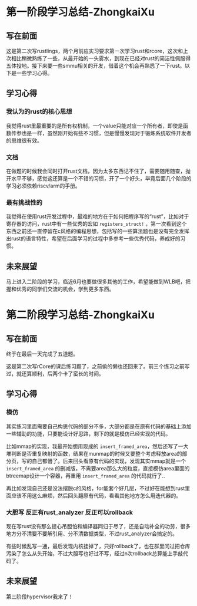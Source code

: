 # 第一阶段学习总结-ZhongkaiXu

## 写在前面

这是第二次写rustlings，两个月前应实习要求第一次学习rust和rcore，这次和上次相比稍微熟练了一些，从最开始的一头雾水，到现在已经对rust的简洁性佩服得五体投地。接下来要一些smmu相关的开发，借着这个机会再熟悉了一下rust。以下是一些学习心得。

## 学习心得

### 我认为的rust的核心思想

我觉得rust里最重要的是所有权机制，一个value只能对应一个所有者，即使是函数传参也是一样，虽然刚开始有些不习惯，但是慢慢发现对于锻炼系统软件开发者的思维很有效。

### 文档

在做题的时候我会同时打开rust文档，因为太多东西记不住了，需要随用随查，抛开水平不够，感觉这还算是一个不错的习惯，开了一个好头，毕竟后面几个阶段的学习必须依赖riscv/arm的手册。

### 最有挑战性的

我觉得在使用rust开发过程中，最难的地方在于如何把程序写的“rust”，比如对于寄存器的访问，rust中有一些优秀的宏如 `registers_struct!` ，第一次看到这个东西之前还一直停留在c风格的编程思想，包括写的一些算法题也是没有完全发挥出rust的语言特性，希望在后面学习的过程中多参考一些优秀代码，养成好的习惯。

## 未来展望

马上进入二阶段的学习，临近6月也要做很多其他的工作，希望能做到WLB吧，把握和优秀的同学们交流的机会，学到更多东西。

# 第二阶段学习总结-ZhongkaiXu

## 写在前面

终于在最后一天完成了五道题。

这是第二次写rCore的课后练习题了，之前偷的懒也还回来了。前三个练习之前写过，就还算顺利，后两个卡了蛮长的时间。

## 学习心得

### 模仿

其实练习里面需要自己构思代码的部分不多，大部分都是在原有代码的基础上添加一些辅助的功能，只要能设计好思路，剩下的就是模仿已经实现的代码。

比如mmap的实现，我最开始想用现成的 `insert_framed_area`，然后还写了一大堆判断是否重复映射的函数，结果在munmap的时候又要整个考虑释放area的部分页，写的自己都懵了。后来回头看原有代码的实现，发现其实mmap就是一个 `insert_framed_area` 的删减版，不需要area那么大的粒度，直接模仿area里面的btreemap设计一个容器，再重用 `insert_framed_area` 的代码就行了..

再比如发现自己还是没法摆脱c的风格，for能套个好几层，不过好在能想到rust里面应该不用这么麻烦，然后回头翻原有代码，看看其他地方怎么用迭代器的。

### 大胆写 反正有rust_analyzer 反正可以rollback

现在写rust没有那么提心吊胆怕和编译器同归于尽了，还是自动补全的功劳，很多地方分不清要不要解引用、分不清数据类型，不过rust_analyzer会搞定的。

有些时候乱写一通，最后发现内核挂掉了，只好rollback了，也在群里问过把仓库污染了怎么从头开始，不过大胆写也好过不写，经过n次rollback总算能上手敲代码了。

## 未来展望

第三阶段hypervisor我来了！
